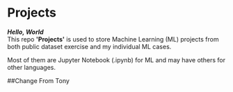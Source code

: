 # Projects
***Hello, World*** <br/>
This repo **'Projects'** is used to store Machine Learning (ML) projects from both public dataset exercise and my individual ML cases. <br/>

Most of them are Jupyter Notebook (.ipynb) for ML and may have others for other languages. <br/>



##Change From Tony
